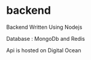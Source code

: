 # backend

Backend Written Using Nodejs

Database : 
  MongoDb and Redis

Api is hosted on Digital Ocean
